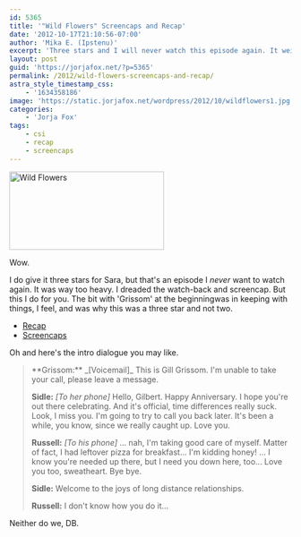 ```yaml
---
id: 5365
title: '"Wild Flowers" Screencaps and Recap'
date: '2012-10-17T21:10:56-07:00'
author: 'Mika E. (Ipstenu)'
excerpt: 'Three stars and I will never watch this episode again. It weighs heavily on my soul.'
layout: post
guid: 'https://jorjafox.net/?p=5365'
permalink: /2012/wild-flowers-screencaps-and-recap/
astra_style_timestamp_css:
    - '1634358186'
image: 'https://static.jorjafox.net/wordpress/2012/10/wildflowers1.jpg'
categories:
    - 'Jorja Fox'
tags:
    - csi
    - recap
    - screencaps
---
```


<img class="size-medium wp-image-5367 alignright" title="Wild Flowers" src="//static.jorjafox.net/wordpress/2012/10/wildflowers1-276x140.jpg" alt="Wild Flowers" width="276" height="140" />

Wow.

I do give it three stars for Sara, but that's an episode I _never_ want to watch again. It was way too heavy. I dreaded the watch-back and screencap. But this I do for you. The bit with 'Grissom' at the beginningwas in keeping with things, I feel, and was why this was a three star and not two.
<ul>
	<li><a href="https://jorjafox.net/wiki/Wild_Flowers">Recap</a></li>
	<li><a href="https://jorjafox.net/gallery/tv/csi/season13/03wild/">Screencaps</a></li>
</ul>
Oh and here's the intro dialogue you may like.
<blockquote>**Grissom:** _[Voicemail]_ This is Gill Grissom. I'm unable to take your call, please leave a message.

**Sidle:** _[To her phone]_ Hello, Gilbert. Happy Anniversary. I hope you're out there celebrating. And it's official, time differences really suck. Look, I miss you. I'm going to try to call you back later. It's been a while, you know, since we really caught up. Love you.

**Russell:** _[To his phone]_ ... nah, I'm taking good care of myself. Matter of fact, I had leftover pizza for breakfast... I'm kidding honey! ... I know you're needed up there, but I need you down here, too... Love you too, sweatheart. Bye bye.

**Sidle:** Welcome to the joys of long distance relationships.

**Russell:** I don't know how you do it...</blockquote>
Neither do we, DB.
